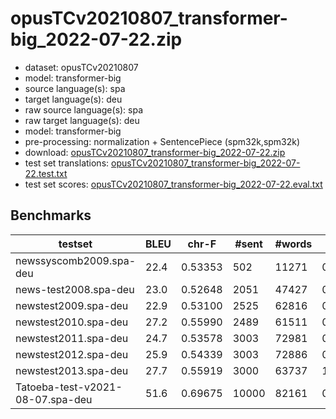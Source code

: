 # opusTCv20210807_transformer-big_2022-07-22.zip

* dataset: opusTCv20210807
* model: transformer-big
* source language(s): spa
* target language(s): deu
* raw source language(s): spa
* raw target language(s): deu
* model: transformer-big
* pre-processing: normalization + SentencePiece (spm32k,spm32k)
* download: [opusTCv20210807_transformer-big_2022-07-22.zip](https://object.pouta.csc.fi/Tatoeba-MT-models/spa-deu/opusTCv20210807_transformer-big_2022-07-22.zip)
* test set translations: [opusTCv20210807_transformer-big_2022-07-22.test.txt](https://object.pouta.csc.fi/Tatoeba-MT-models/spa-deu/opusTCv20210807_transformer-big_2022-07-22.test.txt)
* test set scores: [opusTCv20210807_transformer-big_2022-07-22.eval.txt](https://object.pouta.csc.fi/Tatoeba-MT-models/spa-deu/opusTCv20210807_transformer-big_2022-07-22.eval.txt)

## Benchmarks

| testset | BLEU  | chr-F | #sent | #words | BP |
|---------|-------|-------|-------|--------|----|
| newssyscomb2009.spa-deu 	| 22.4 	| 0.53353 	| 502 	| 11271 	| 0.989 |
| news-test2008.spa-deu 	| 23.0 	| 0.52648 	| 2051 	| 47427 	| 0.994 |
| newstest2009.spa-deu 	| 22.9 	| 0.53100 	| 2525 	| 62816 	| 0.986 |
| newstest2010.spa-deu 	| 27.2 	| 0.55990 	| 2489 	| 61511 	| 0.957 |
| newstest2011.spa-deu 	| 24.7 	| 0.53578 	| 3003 	| 72981 	| 0.991 |
| newstest2012.spa-deu 	| 25.9 	| 0.54339 	| 3003 	| 72886 	| 0.985 |
| newstest2013.spa-deu 	| 27.7 	| 0.55919 	| 3000 	| 63737 	| 1.000 |
| Tatoeba-test-v2021-08-07.spa-deu 	| 51.6 	| 0.69675 	| 10000 	| 82161 	| 0.989 |

